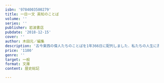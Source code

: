 ```yaml
---
isbn: '9784003500279'
title: 一日一文 英知のことば
volume: ''
series: ''
publisher: 岩波書店
pubdate: '2018-12-15'
cover: ''
author: 木田元／編集
description: '古今東西の偉人たちのことばを1年366日に配列しました．私たちの人生に潤いや勇気を与えます．[2色刷]'
price: '1100'
genre: ''
target: 一般
format: 文庫
content: 歴史総記

---
```

